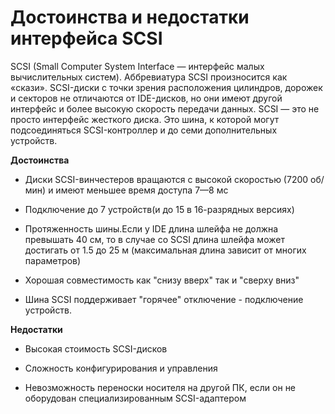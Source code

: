 # Достоинства и недостатки интерфейса SCSI

SCSI (Small Computer System Interface — интерфейс малых вычислительных
систем). Аббревиатура SCSI произносится как «скази». SCSI-диски с точки зрения расположения цилиндров, дорожек и секторов не
отличаются от IDE-дисков, но они имеют другой интерфейс и более высокую скорость передачи данных.
SCSI — это не просто интерфейс жесткого диска. Это шина, к которой могут
подсоединяться SCSI-контроллер и до семи дополнительных устройств.

**Достоинства**

* Диски SCSI-винчестеров вращаются с высокой скоростью (7200 об/мин) и имеют меньшее время доступа 7—8 мс

* Подключение до 7 устройств(и до 15 в 16-разрядных версиях)

* Протяженность шины.Если у IDE длина шлейфа не должна превышать 40 см, то в случае со SCSI длина шлейфа может достигать от 1.5 до 25 м (максимальная длина зависит от многих параметров)

* Хорошая совместимость как "снизу вверх" так и "сверху вниз"

* Шина SCSI поддерживает "горячее" отключение - подключение устройств.

**Недостатки**

* Высокая стоимость SCSI-дисков

* Сложность конфигурирования и управления

* Невозможность переноски носителя на другой ПК, если он не оборудован специализированным SCSI-адаптером
